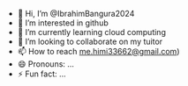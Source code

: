 - 👋 Hi, I’m @IbrahimBangura2024
- 👀 I’m interested in github
- 🌱 I’m currently learning cloud computing
- 💞️ I’m looking to collaborate on my tuitor
- 📫 How to reach me.himi33662@gmail.com)
- 😄 Pronouns: ...
- ⚡ Fun fact: ...

<!---
IbrahimBangura2024/IbrahimBangura2024 is a ✨ special ✨ repository because its `README.md` (this file) appears on your GitHub profile.
You can click the Preview link to take a look at your changes.
--->
